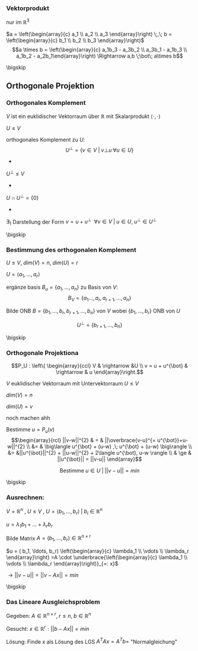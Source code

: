 ### Vektorprodukt

nur im $\mathbb{R}^3$

$a = \left(\begin{array}{c} a_1 \\ a_2 \\ a_3 \end{array}\right) \;,\; b = \left(\begin{array}{c} b_1 \\ b_2 \\ b_3 \end{array}\right)$ 
$$a \times b = \left(\begin{array}{c} a_1b_3 - a_3b_2 \\ a_3b_1 - a_1b_3 \\ a_1b_2 - a_2b_1\end{array}\right) \Rightarrow a,b \;\bot\; a\times b$$

\bigskip

## Orthogonale Projektion

### Orthogonales Komplement

$V$ ist ein euklidischer Vektorraum über $\mathbb{R}$ mit Skalarprodukt $\langle \cdot, \cdot\rangle$

$U \leq V$

orthogonales Komplement zu $U$:
$$U^{\bot}=\{v\in V \;|\; v \bot u \;\forall u \in U\}$$

* 
$U^{\bot} \leq V$

* 
$U \cap U^{\bot} = \{0\}$

* 
$\exists_1$ Darstellung der Form $v =  u + u^{\bot}\;\;\forall v \in V  \;|\; u \in U,\; u^{\bot} \in U^{\bot}$

\bigskip

### Bestimmung des orthogonalen Komplement

$U \leq V, \; dim(V) = n, \;dim(U) = r$

$U = \langle a_1, \ldots, a_r \rangle$

$\text{ergänze basis } B_u = \{a_1, \ldots, a_n\}$ zu Basis von $V$:
$$B_V = \{a_1 \ldots, a_r, a_{r+1}, \ldots, a_n\}$$

Bilde ONB
$B = \{b_1, \ldots, b_r, b_{r+1}, \ldots, b_n\}$ von $V$ wobei $\{b_1, \ldots, b_r\}$ ONB von $U$

$$U^{\bot} = \{b_{r+1}, \ldots, b_{n}\}$$

\bigskip

### Orthogonale Projektiona

$$P_U :
\left\{
\begin{array}{ccl}
V & \rightarrow  &U	\\
v = u + u^{\bot} & \rightarrow & u
\end{array}\right.$$

$V$ euklidischer Vektorraum mit Untervektorraum $U \leq V$

$dim(V) = n$

$dim(U) = v$

noch machen ahh

Bestimme $u = P_{u}(v)$
$$\begin{array}{rcl}
||v-w||^{2} & = & ||\overbrace{v-u}^{= u^{\bot}}+u-w||^{2} \\
 &= & \big\langle u^{\bot} + (u-w) ,\; u^{\bot} + (u-w) \big\rangle \\
&= &||u^{\bot}||^{2} + ||u-w||^{2} + 2\langle u^{\bot}, u-w \rangle \\
 & \ge  & ||u^{\bot}|| = ||v-u||
\end{array}$$

$$\text{Bestimme }u \in U \;\Big|\; ||v-u|| = min$$

\bigskip

### Ausrechnen:

$V = \mathbb{R}^n$
$,\;U \leq V$
$,\;U = \langle b_1, \ldots, b_r \rangle \;|\; b_i \in \mathbb{R}^{n}$


$u = \lambda_1 b_1 + \ldots + \lambda_r b_r$

Bilde Matrix $A = (b_1, \ldots, b_r) \in \mathbb{R}^{n \times r}$

$u = ( b_1, \ldots, b_r) \left(\begin{array}{c} \lambda_1 \\ \vdots \\ \lambda_r \end{array}\right) 
=A \cdot \underbrace{\left(\begin{array}{c} \lambda_1 \\ \vdots \\ \lambda_r \end{array}\right)}_{=: x}$


$\rightarrow ||v-u|| = ||v-Ax|| = min$

\bigskip

### Das Lineare Ausgleichsproblem

Gegeben:
$A \in \mathbb{R}^{n \times r},\; r \leq n,\; b \in \mathbb{R}^n$

Gesucht:
$x \in \mathbb{R}^r : ||b-Ax|| = min$

Lösung: Finde $x$ als Lösung des LGS $A^T A x = A^T b =$ "Normalgleichung"







